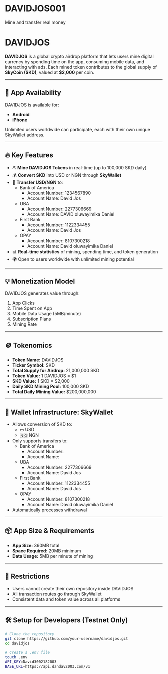 # DAVIDJOS001
Mine and transfer real money 
# DAVIDJOS

**DAVIDJOS** is a global crypto airdrop platform that lets users mine digital currency by spending time on the app, consuming mobile data, and interacting with ads. Each mined token contributes to the global supply of **SkyCoin (SKD)**, valued at **$2,000** per coin.

---

## 📱 App Availability

DAVIDJOS is available for:

- **Android**
- **iPhone**

Unlimited users worldwide can participate, each with their own unique SkyWallet address.

---

## 🔥 Key Features

- ⛏️ **Mine DAVIDJOS Tokens** in real-time (up to 100,000 SKD daily)
- 💰 **Convert SKD** into USD or NGN through **SkyWallet**
- 🏦 **Transfer USD/NGN** to:
  - Bank of America  
    - Account Number: 1234567890  
    - Account Name: David Jos  
  - UBA  
    - Account Number: 2277306669 
    - Account Name: DAVID oluwayimika Daniel 
  - First Bank  
    - Account Number: 1122334455  
    - Account Name: David Jos  
  - OPAY  
    - Account Number: 8107300218  
    - Account Name: David oluwayimika Daniel 
- 📊 **Real-time statistics** of mining, spending time, and token generation
- 🌍 Open to users worldwide with unlimited mining potential

---

## 💡 Monetization Model

DAVIDJOS generates value through:

1. App Clicks  
2. Time Spent on App  
3. Mobile Data Usage (5MB/minute)  
4. Subscription Plans  
5. Mining Rate

---

## 🪙 Tokenomics

- **Token Name:** DAVIDJOS  
- **Ticker Symbol:** SKD  
- **Total Supply for Airdrop:** 21,000,000 SKD  
- **Token Value:** 1 DAVIDJOS = $1  
- **SKD Value:** 1 SKD = $2,000  
- **Daily SKD Mining Pool:** 100,000 SKD  
- **Total Daily Mining Value:** $200,000,000  

---

## 🔐 Wallet Infrastructure: SkyWallet

- Allows conversion of SKD to:  
  - 💵 USD  
  - 🇳🇬 NGN  
- Only supports transfers to:  
  - Bank of America  
    - Account Number:   
    - Account Name: 
  - UBA  
    - Account Number: 2277306669 
    - Account Name: David Jos  
  - First Bank  
    - Account Number: 1122334455  
    - Account Name: David Jos  
  - OPAY  
    - Account Number: 8107300218 
    - Account Name: David oluwayimika Daniel 
- Automatically processes withdrawal  

---

## 📦 App Size & Requirements

- **App Size:** 360MB total  
- **Space Required:** 20MB minimum  
- **Data Usage:** 5MB per minute of mining  

---

## 🚫 Restrictions

- Users cannot create their own repository inside DAVIDJOS  
- All transaction routes go through SkyWallet  
- Consistent data and token value across all platforms  

---

## 🛠️ Setup for Developers (Testnet Only)

```bash
# Clone the repository
git clone https://github.com/your-username/davidjos.git
cd davidjos

# Create a .env file
touch .env
API_KEY=David3002182003
BASE_URL=https://api.dandav2003.com/v1
